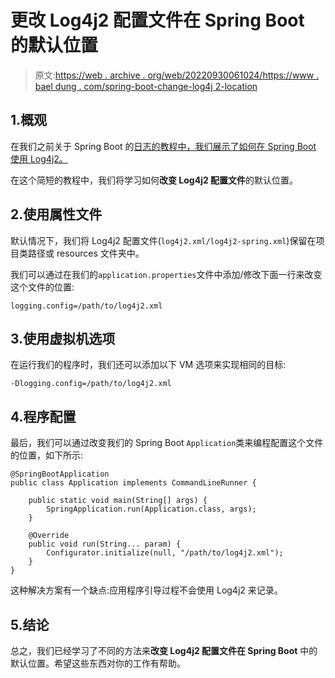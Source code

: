 # 更改 Log4j2 配置文件在 Spring Boot 的默认位置

> 原文:[https://web . archive . org/web/20220930061024/https://www . bael dung . com/spring-boot-change-log4j 2-location](https://web.archive.org/web/20220930061024/https://www.baeldung.com/spring-boot-change-log4j2-location)

## 1.概观

在我们之前关于 Spring Boot 的[日志的教程中，我们展示了如何在 Spring Boot 使用 Log4j2。](/web/20221208143835/https://www.baeldung.com/spring-boot-logging)

在这个简短的教程中，我们将学习如何**改变 Log4j2 配置文件**的默认位置。

## 2.使用属性文件

默认情况下，我们将 Log4j2 配置文件(`log4j2.xml/log4j2-spring.xml`)保留在项目类路径或 resources 文件夹中。

我们可以通过在我们的`application.properties`文件中添加/修改下面一行来改变这个文件的位置:

```
logging.config=/path/to/log4j2.xml
```

## 3.使用虚拟机选项

在运行我们的程序时，我们还可以添加以下 VM 选项来实现相同的目标:

```
-Dlogging.config=/path/to/log4j2.xml
```

## 4.程序配置

最后，我们可以通过改变我们的 Spring Boot `Application`类来编程配置这个文件的位置，如下所示:

```
@SpringBootApplication
public class Application implements CommandLineRunner {

    public static void main(String[] args) {
        SpringApplication.run(Application.class, args);
    }

    @Override
    public void run(String... param) {
        Configurator.initialize(null, "/path/to/log4j2.xml");
    }
}
```

这种解决方案有一个缺点:应用程序引导过程不会使用 Log4j2 来记录。

## 5.结论

总之，我们已经学习了不同的方法来**改变 Log4j2 配置文件在 Spring Boot** 中的默认位置。希望这些东西对你的工作有帮助。